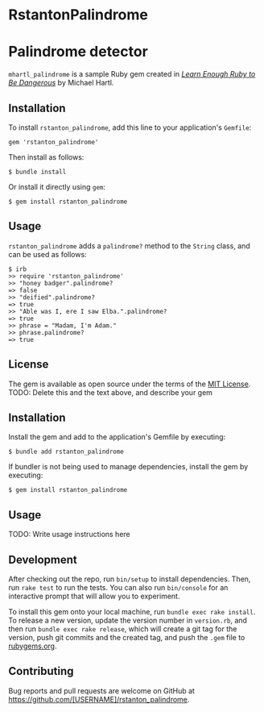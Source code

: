 # RstantonPalindrome

# Palindrome detector

`mhartl_palindrome` is a sample Ruby gem created in [*Learn Enough Ruby to Be Dangerous*](https://www.learnenough.com/ruby-tutorial) by Michael Hartl.

## Installation

To install `rstanton_palindrome`, add this line to your application's `Gemfile`:

```
gem 'rstanton_palindrome'
```

Then install as follows:

```
$ bundle install
```

Or install it directly using `gem`:

```
$ gem install rstanton_palindrome
```

## Usage

`rstanton_palindrome` adds a `palindrome?` method to the `String` class, and can be used as follows:

```
$ irb
>> require 'rstanton_palindrome'
>> "honey badger".palindrome?
=> false
>> "deified".palindrome?
=> true
>> "Able was I, ere I saw Elba.".palindrome?
=> true
>> phrase = "Madam, I'm Adam."
>> phrase.palindrome?
=> true
```

## License

The gem is available as open source under the terms of the [MIT License](https://opensource.org/licenses/MIT).
TODO: Delete this and the text above, and describe your gem

## Installation

Install the gem and add to the application's Gemfile by executing:

    $ bundle add rstanton_palindrome

If bundler is not being used to manage dependencies, install the gem by executing:

    $ gem install rstanton_palindrome

## Usage

TODO: Write usage instructions here

## Development

After checking out the repo, run `bin/setup` to install dependencies. Then, run `rake test` to run the tests. You can also run `bin/console` for an interactive prompt that will allow you to experiment.

To install this gem onto your local machine, run `bundle exec rake install`. To release a new version, update the version number in `version.rb`, and then run `bundle exec rake release`, which will create a git tag for the version, push git commits and the created tag, and push the `.gem` file to [rubygems.org](https://rubygems.org).

## Contributing

Bug reports and pull requests are welcome on GitHub at https://github.com/[USERNAME]/rstanton_palindrome.
